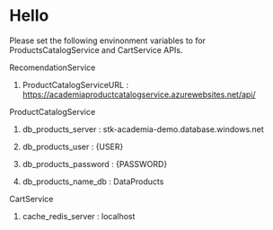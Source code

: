 Hello
=====

Please set the following envinonment variables to for ProductsCatalogService and
CartService APIs.

RecomendationService

1.  ProductCatalogServiceURL :
    https://academiaproductcatalogservice.azurewebsites.net/api/

ProductCatalogService

1.  db_products_server : stk-academia-demo.database.windows.net

2.  db_products_user : {USER}

3.  db_products_password : {PASSWORD}

4.  db_products_name_db : DataProducts

CartService

1.  cache_redis_server : localhost
